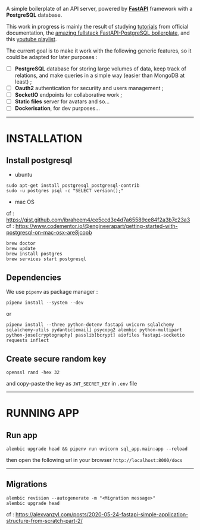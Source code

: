 A simple boilerplate of an API server, powered by **[FastAPI][fastapi]** framework with a **PostgreSQL** database. 

This work in progress is mainly the result of studying [tutorials][fastapi-tuto] from official documentation, the [amazing fullstack FastAPI-PostgreSQL boilerplate][fastapi-boilerplate], and this [youtube playlist][MK-Fast].

The current goal is to make it work with the following generic features, so it could be adapted for later purposes :

- [ ] **PostgreSQL** database for storing large volumes of data,  keep track of relations, and make queries in a simple way (easier than MongoDB at least)  ;
- [ ] **Oauth2** authentication for securiity and users management ;
- [ ] **SocketIO** endpoints for collaborative work ;
- [ ] **Static files** server for avatars and so...
- [ ] **Dockerisation**, for dev purposes...

---

# INSTALLATION

<!-- ## 1/ Virtual env python -->

<!-- ```shell
pip install virtualenv
virtualenv env
source venv/bin/activate
``` -->

## Install postgresql

- ubuntu

```shell
sudo apt-get install postgresql postgresql-contrib
sudo -u postgres psql -c "SELECT version();"
```

- mac OS


cf : https://gist.github.com/ibraheem4/ce5ccd3e4d7a65589ce84f2a3b7c23a3
cf : https://www.codementor.io/@engineerapart/getting-started-with-postgresql-on-mac-osx-are8jcopb

```shell
brew doctor
brew update
brew install postgres
brew services start postgresql
```
<!-- ln -sfv /usr/local/opt/postgresql/*.plist ~/Library/LaunchAgents -->


## Dependencies

<!-- ```shell
python -m pip install --upgrade pip
pip install python-dotenv
pip install fastapi
pip install uvicorn
pip install sqlalchemy
pip install psycopg2
pip install python-multipart
pip install python-jose[cryptography]
pip install passlib[bcrypt]
pip install aiofiles
pip install fastapi-socketio
```

or 

```shell
python -m pip install --upgrade pip
pip install -r requirements.txt
``` -->

We use `pipenv` as package manager :

```shell
pipenv install --system --dev
```

or

```shell
pipenv install --three python-dotenv fastapi uvicorn sqlalchemy  sqlalchemy-utils pydantic[email] psycopg2 alembic python-multipart python-jose[cryptography] passlib[bcrypt] aiofiles fastapi-socketio requests inflect
```

## Create secure random key

```shell
openssl rand -hex 32
```

and copy-paste the key as `JWT_SECRET_KEY` in `.env` file


---

# RUNNING APP

## Run app

```shell
alembic upgrade head && pipenv run uvicorn sql_app.main:app --reload
```

then open the  following url in your browser `http://localhost:8000/docs`

---

## Migrations 

```shell
alembic revision --autogenerate -m "<Migration message>"
alembic upgrade head
```

cf : https://alexvanzyl.com/posts/2020-05-24-fastapi-simple-application-structure-from-scratch-part-2/


[fastapi]:https://fastapi.tiangolo.com/
[fastapi-tuto]:https://fastapi.tiangolo.com/tutorial/
[fastapi-boilerplate]:https://github.com/tiangolo/full-stack-fastapi-postgresql
[MK-fast]:https://www.youtube.com/watch?v=HnJEiTx0feE&list=PL_9Bx_sxJkROtrlVTsGiuu-NtO_BmUfkB
